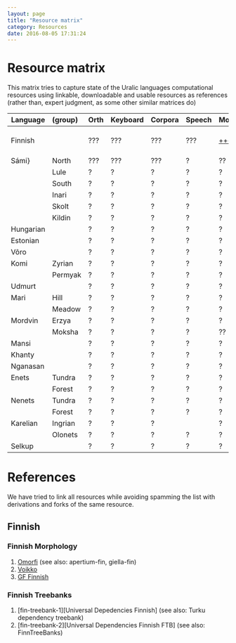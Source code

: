 ```yaml
---
layout: page
title: "Resource matrix"
category: Resources
date: 2016-08-05 17:31:24
---
```


# Resource matrix

This matrix tries to capture state of the Uralic languages computational
resources using linkable, downloadable and usable resources as references
(rather than, expert judgment, as some other similar matrices do)

| Language | (group) | Orth | Keyboard | Corpora | Speech | Morph | Treebank | MT |
| --- | :-- | --- | --- | --- | --- | --- | --- | --- |
| Finnish |     | ??? | ??? | ??? | ??? | [+][fin-morph-1][+][fin-morph-2][+][fin-morph-3] | [+][fin-trebank-1][+][fin-treebank-2] | ???  |
| Sámi} | North | ??? | ??? | ??? | ? | ?? | - | ? |
|       | Lule  | ? | ?| ? | ?| ?| ?| ? |
|       | South | ? | ?| ? | ?| ?| ?| ? |
|     | Inari   | ? | ?| ? | ?| ?| ?| ? |
|     | Skolt   | ? | ?| ? | ?| ?| ?| ? |
|     | Kildin  | ?| ? | ? | ?| ?| ?| ? |
| Hungarian |   | ?| ? | ?| ? | ?| ?| ?  |
| Estonian |    | ?| ? | ?| ? | ?| ?| ? |
| Võro |        | ?| ? | ?| ?| ? | ?| ? |
| Komi | Zyrian | ?| ? | ?| ?| ?| ? |
|      | Permyak | ?| ? | ?| ?| ?| ? |
| Udmurt |      | ?| ?| ? | ?| ? | ?| ? |
| Mari   | Hill | ?| ? | ?| ?| ?| ? |
|        | Meadow | ?| ? | ?| ?| ?| ? |
| Mordvin | Erzya | ?| ?| ? | ?| ?| ? |
|         | Moksha | ?| ? | ?| ?|??| ? |
| Mansi   |       | ?| ? | ?| ? | ?| ?| ? |
| Khanty  |       | ?| ? | ?| ? | ?| ?| ? |
| Nganasan |      | ?| ? | ?| ?| ? | ?| ? |
| Enets | Tundra  | ?| ? | ?| ?| ?| ? |
|       | Forest  | ?| ? | ?| ?| ?| ? |
| Nenets | Tundra | ?| ? | ?| ?| ?| ? |
|        | Forest | ?| ? | ?| ?| ?| ? |
| Karelian | Ingrian | ? | ?| ? | | ?| 0| ? |
|          | Olonets | ? | ?| ? | ? | ? | ?| ? |
| Selkup |        | ? | ? | ?| ? | ? | ?| ? |

# References

We have tried to link all resources while avoiding spamming the list with
derivations and forks of the same resource.

## Finnish

### Finnish Morphology

1. [Omorfi][fin-morph-1] (see also: apertium-fin, giella-fin)
2. [Voikko][fin-morph-2]
3. [GF Finnish][fin-morph-2]

### Finnish Treebanks

1. [fin-treebank-1][Universal Depedencies Finnish] (see also: Turku dependency treebank)
2. [fin-treebank-2][Universal Dependencies Finnish FTB] (see also: FinnTreeBanks)

[fin-morph-1]: https://github.com/flammie/omorfi
[fin-morph-2]: http://voikko.sf.net/
[fin-morph-3]: http://www.grammaticalframework.org/lib/src/finnish/
[fin-treebank-1]: http://universaldependencies.org/fi/overview/introduction.html
[fin-treebank-2]: http://www.ling.helsinki.fi/kieliteknologia/tutkimus/treebank/
